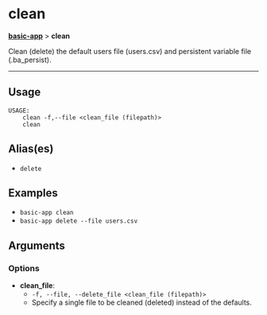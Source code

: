 # clean
__[basic-app](./basic-app.md)__ > __clean__

Clean (delete) the default users file (users.csv) and persistent variable file (.ba_persist).

___

## Usage
```shell
USAGE:
    clean -f,--file <clean_file (filepath)>
    clean 

```

## Alias(es)
- `delete`

## Examples

- `basic-app clean`
- `basic-app delete --file users.csv`

## Arguments
### Options
- __clean_file__:
    - `-f, --file, --delete_file <clean_file (filepath)>`
    - Specify a single file to be cleaned (deleted) instead of the defaults.

